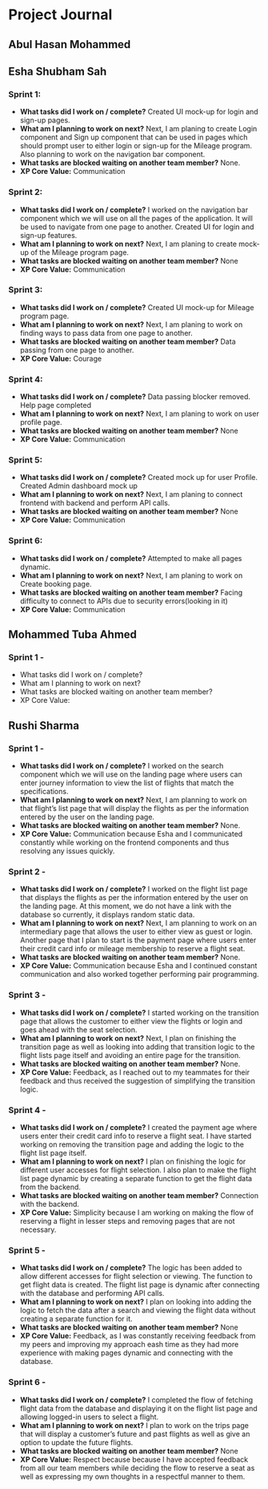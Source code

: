 # Project Journal


## Abul Hasan Mohammed

## Esha Shubham Sah
### Sprint 1: 
- **What tasks did I work on / complete?** Created UI mock-up for login and sign-up pages.
- **What am I planning to work on next?** Next, I am planing to create Login component and Sign up component that can be used in pages which should prompt user to either login or sign-up for the Mileage program. Also planning to work on the navigation bar component.
- **What tasks are blocked waiting on another team member?** None.
- **XP Core Value:** Communication

### Sprint 2: 
- **What tasks did I work on / complete?** I worked on the navigation bar component which we will use on all the pages of the application. It will be used to navigate from one page to another. Created UI for login and sign-up features.
- **What am I planning to work on next?** Next, I am planing to create mock-up of the Mileage program page.
- **What tasks are blocked waiting on another team member?** None
- **XP Core Value:** Communication

### Sprint 3: 
- **What tasks did I work on / complete?** Created UI mock-up for Mileage program page.
- **What am I planning to work on next?** Next, I am planing to work on finding ways to pass data from one page to another.
- **What tasks are blocked waiting on another team member?** Data passing from one page to another.
- **XP Core Value:** Courage

### Sprint 4: 
- **What tasks did I work on / complete?** Data passing blocker removed. Help page completed
- **What am I planning to work on next?** Next, I am planing to work on user profile page.
- **What tasks are blocked waiting on another team member?** None
- **XP Core Value:** Communication

### Sprint 5: 
- **What tasks did I work on / complete?** Created mock up for user Profile. Created Admin dashboard mock up
- **What am I planning to work on next?** Next, I am planing to connect frontend with backend and perform API calls.
- **What tasks are blocked waiting on another team member?** None
- **XP Core Value:** Communication

### Sprint 6: 
- **What tasks did I work on / complete?** Attempted to make all pages dynamic.
- **What am I planning to work on next?** Next, I am planing to work on Create booking page.
- **What tasks are blocked waiting on another team member?** Facing difficulty to connect to APIs due to security errors(looking in it)
- **XP Core Value:** Communication

## Mohammed Tuba Ahmed
### Sprint 1 - 
- What tasks did I work on / complete?
- What am I planning to work on next?
- What tasks are blocked waiting on another team member?
- XP Core Value:

## Rushi Sharma
### Sprint 1 -
- **What tasks did I work on / complete?**
  I worked on the search component which we will use on the landing page where users can enter journey information to view the list of flights that match the specifications.
- **What am I planning to work on next?**
  Next, I am planning to work on that flight’s list page that will display the flights as per the information entered by the user on the landing page.
- **What tasks are blocked waiting on another team member?**
  None.
- **XP Core Value:**
  Communication because Esha and I communicated constantly while working on the frontend components and thus resolving any issues quickly.

### Sprint 2 -
- **What tasks did I work on / complete?**
  I worked on the flight list page that displays the flights as per the information entered by the user on the landing page. At this moment, we do not have a link with the database so currently, it displays random static data.
- **What am I planning to work on next?**
  Next, I am planning to work on an intermediary page that allows the user to either view as guest or login. Another page that I plan to start is the payment page where users enter their credit card info or mileage membership to reserve a flight seat.
- **What tasks are blocked waiting on another team member?**
  None.
- **XP Core Value:**
  Communication because Esha and I continued constant communication and also worked together performing pair programming.

### Sprint 3 -
- **What tasks did I work on / complete?**
  I started working on the transition page that allows the customer to either view the flights or login and goes ahead with the seat selection.
- **What am I planning to work on next?**
  Next, I plan on finishing the transition page as well as looking into adding that transition logic to the flight lists page itself and avoiding an entire page for the transition.
- **What tasks are blocked waiting on another team member?**
  None.
- **XP Core Value:**
  Feedback, as I reached out to my teammates for their feedback and thus received the suggestion of simplifying the transition logic.

### Sprint 4 -
- **What tasks did I work on / complete?**
  I created the payment age where users enter their credit card info to reserve a flight seat. I have started working on removing the transition page and adding the logic to the flight list page itself.
- **What am I planning to work on next?**
  I plan on finishing the logic for different user accesses for flight selection. I also plan to make the flight list page dynamic by creating a separate function to get the flight data from the backend.
- **What tasks are blocked waiting on another team member?**
 Connection with the backend.
- **XP Core Value:**
  Simplicity because I am working on making the flow of reserving a flight in lesser steps and removing pages that are not necessary.

### Sprint 5 -
- **What tasks did I work on / complete?**
  The logic has been added to allow different accesses for flight selection or viewing. The function to get flight data is created. The flight list page is dynamic after connecting with the database and performing API calls.
- **What am I planning to work on next?**
  I plan on looking into adding the logic to fetch the data after a search and viewing the flight data without creating a separate function for it.
- **What tasks are blocked waiting on another team member?**
 None
- **XP Core Value:**
  Feedback, as I was constantly receiving feedback from my peers and improving my approach eash time as they had more experience with making pages dynamic and connecting with the database.

### Sprint 6 -
- **What tasks did I work on / complete?**
  I completed the flow of fetching flight data from the database and displaying it on the flight list page and allowing logged-in users to select a flight.
- **What am I planning to work on next?**
  I plan to work on the trips page that will display a customer’s future and past flights as well as give an option to update the future flights.
- **What tasks are blocked waiting on another team member?**
 None
- **XP Core Value:**
  Respect because because I have accepted feedback from all our team members while deciding the flow to reserve a seat as well as expressing my own thoughts in a respectful manner to them.
